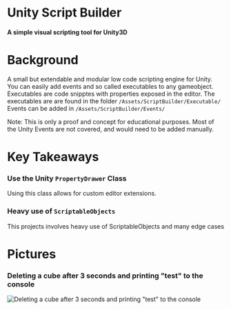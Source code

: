 # Unity Script Builder
#### A simple visual scripting tool for Unity3D

# Background

A small but extendable and modular low code scripting engine for Unity. 
You can easily add events and so called executables to any gameobject. Executables are code snipptes with properties exposed in the editor.
The executables are are found in the folder `/Assets/ScriptBuilder/Executable/`
Events can be added in `/Assets/ScriptBuilder/Events/`

Note: This is only a proof and concept for educational purposes. Most of the Unity Events are not covered, and would need to be added manually.

# Key Takeaways
### Use the Unity `PropertyDrawer` Class
Using this class allows for custom editor extensions. 
### Heavy use of `ScriptableObjects` 
This projects involves heavy use of ScriptableObjects and many edge cases

# Pictures

### Deleting a cube after 3 seconds and printing "test" to the console

![Deleting a cube after 3 seconds and printing "test" to the console](./Docs/preview.gif?raw=true "Deleting a cube after 3 seconds and printing test to the console")
